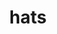 ---
title: hats
creator_name: James
creator_link: https://jamesg.blog/hats
description: your hats
---